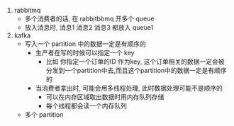 1. rabbitmq
   - 多个消费者的话, 在 rabbitbbmq 开多个 queue
   - 放入消息时, 消息1 消息2 消息3 都放入 queue1
2. kafka
   - 写入一个 partition 中的数据一定是有顺序的
     - 生产者在写的时候可以指定一个 key
       - 比如 你指定一个订单的ID 作为key, 这个订单相关的数据一定会被分发到一个partition中去,而且这个partition中的数据一定是有顺序的
     - 当消费者拿出时, 可能会用多线程处理, 此时数据处理可能不是顺序的
       - 可以在内存区域取出数据时用内存队列存储
       - 每个线程都会读一个内存队列
   - 多个 partition
